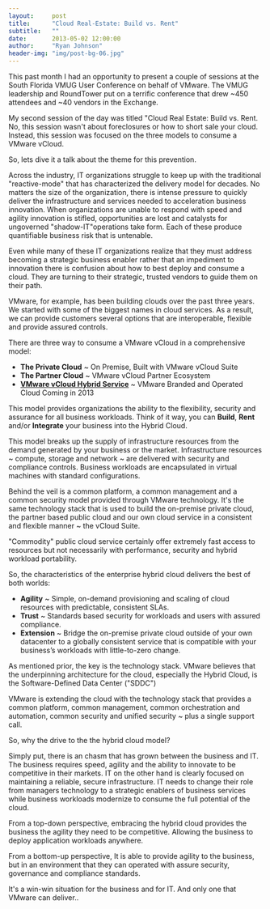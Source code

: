 ```yaml
---
layout:     post
title:      "Cloud Real-Estate: Build vs. Rent"
subtitle:   ""
date:       2013-05-02 12:00:00
author:     "Ryan Johnson"
header-img: "img/post-bg-06.jpg"
---
```


<p>This past month I had an opportunity to present a couple of sessions at the South Florida VMUG User Conference on behalf of VMware. The VMUG leadership and RoundTower put on a terrific conference that drew ~450 attendees and ~40 vendors in the Exchange.

<p>My second session of the day was titled "Cloud Real Estate: Build vs. Rent</a>. No, this session wasn't about foreclosures or how to short sale your cloud. Instead, this session was focused on the three models to consume a VMware vCloud.

<p>So, lets dive it a talk about the theme for this prevention.

<p>Across the industry, IT organizations struggle to keep up with the traditional "reactive-mode" that has characterized the delivery model for decades. No matters the size of the organization, there is intense pressure to quickly deliver the infrastructure and services needed to acceleration business innovation. When organizations are unable to respond with speed and agility innovation is stifled, opportunities are lost and catalysts for ungoverned "shadow-IT"operations take form. Each of these produce quantifiable business risk that is untenable.

<p>Even while many of these IT organizations realize that they must address becoming a strategic business enabler rather that an impediment to innovation there is confusion about how to best deploy and consume a cloud. They are turning to their strategic, trusted vendors to guide them on their path.

<p>VMware, for example, has been building clouds over the past three years. We started with some of the biggest names in cloud services. As a result, we can provide customers several options that are interoperable, flexible and provide assured controls.

<p>There are three way to consume a VMware vCloud in a comprehensive model:

<ul>
    <li><strong>The Private Cloud</strong> ~ On Premise, Built with VMware vCloud Suite</li>
    <li><strong>The Partner Cloud</strong> ~ VMware vCloud Partner Ecosystem</li>
    <li><a href="http://blogs.vmware.com/vcloud/2013/03/vmware-cloud-evaluation-and-vcloud-hybrid-service-whats-the-difference.html" onclick="_gaq.push(['_trackEvent', 'outbound-article', 'http://blogs.vmware.com/vcloud/2013/03/vmware-cloud-evaluation-and-vcloud-hybrid-service-whats-the-difference.html', 'VMware vCloud Hybrid Service']);"  target="_blank"><strong>VMware vCloud Hybrid Service</strong></a> ~ VMware Branded and Operated Cloud Coming in 2013</li>
</ul>

<p>This model provides organizations the ability to the flexibility, security and assurance for all business workloads. Think of it way, you can <strong>Build</strong>, <strong>Rent</strong> and/or <strong>Integrate</strong> your business into the Hybrid Cloud.

<p>This model breaks up the supply of infrastructure resources from the demand generated by your business or the market. Infrastructure resources ~ compute, storage and network ~ are delivered with security and compliance controls. Business workloads are encapsulated in virtual machines with standard configurations.

<p>Behind the veil is a common platform, a common management and a common security model provided through VMware technology. It's the same technology stack that is used to build the on-premise private cloud, the partner based public cloud and our own cloud service in a consistent and flexible manner ~ the vCloud Suite.

<p>"Commodity" public cloud service certainly offer extremely fast access to resources but not necessarily with performance, security and hybrid workload portability.

<p>So, the characteristics of the enterprise hybrid cloud delivers the best of both worlds:

<ul>
    <li><strong>Agility</strong> ~ Simple, on-demand provisioning and scaling of cloud resources with predictable, consistent SLAs.</li>
    <li><strong>Trust</strong> ~ Standards based security for workloads and users with assured compliance.</li>
    <li><strong>Extension</strong> ~ Bridge the on-premise private cloud outside of your own datacenter to a globally consistent service that is compatible with your business&#8217;s workloads with little-to-zero change.</li>
</ul>

<p>As mentioned prior, the key is the technology stack. VMware believes that the underpinning architecture for the cloud, especially the Hybrid Cloud, is the Software-Defined Data Center ("SDDC")
<p>VMware is extending the cloud with the technology stack that provides a common platform, common management, common orchestration and automation, common security and unified security ~ plus a single support call.

<p>So, why the drive to the the hybrid cloud model?

<p>Simply put, there is an chasm that has grown between the business and IT. The business requires speed, agility and the ability to innovate to be competitive in their markets. IT on the other hand is clearly focused on maintaining a reliable, secure infrastructure. IT needs to change their role from managers technology to a strategic enablers of business services while business workloads modernize to consume the full potential of the cloud.

<p>From a top-down perspective, embracing the hybrid cloud provides the business the agility they need to be competitive. Allowing the business to deploy application workloads anywhere.

<p>From a bottom-up perspective, It is able to provide agility to the business, but in an environment that they can operated with assure security, governance and compliance standards.

<p>It's a win-win situation for the business and for IT. And only one that VMware can deliver..